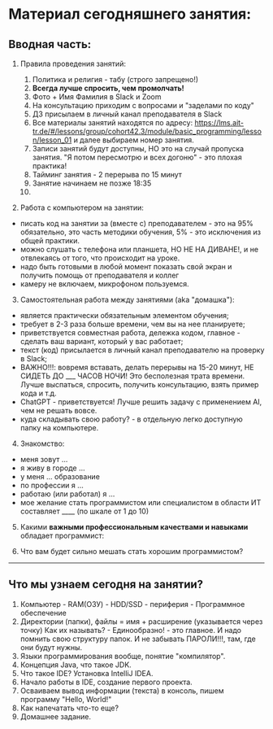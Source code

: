 # Материал сегодняшнего занятия:

## Вводная часть:

1. Правила проведения занятий:
   1. Политика и религия - табу (строго запрещено!)
   2. **Всегда лучше спросить, чем промолчать!**
   3. Фото + Имя Фамилия в Slack и Zoom
   4. На консультацию приходим с вопросами и "заделами по коду"
   5. ДЗ присылаем в личный канал преподавателя в Slack
   6. Все материалы занятий находятся по адресу: https://lms.ait-tr.de/#/lessons/group/cohort42.3/module/basic_programming/lesson/lesson_01 и далее выбираем номер занятия.
   7. Записи занятий будут доступны, НО это на случай пропуска занятия. "Я потом пересмотрю и всех догоню" - это плохая практика!
   8. Тайминг занятия - 2 перерыва по 15 минут
   9. Занятие начинаем не позже 18:35
   10. 

2. Работа с компьютером на занятии:
- писать код на занятии за (вместе с) преподавателем - это на 95% обязательно, это часть методики обучения, 5% - это исключения из общей практики.
- можно слушать с телефона или планшета, НО НЕ НА ДИВАНЕ!, и не отвлекаясь от того, что происходит на уроке.
- надо быть готовыми в любой момент показать свой экран и получить помощь от преподавателя и коллег
- камеру не включаем, микрофоном пользуемся.

3. Самостоятельная работа между занятиями (aka "домашка"):
- является практически обязательным элементом обучения;
- требует в 2-3 раза больше времени, чем вы на нее планируете;
- приветствуется совместная работа, дележка кодом, главное - сделать ваш вариант, который у вас работает;
- текст (код) присылается в личный канал преподавателю на проверку в Slack;
- ВАЖНО!!!: вовремя вставать, делать перерывы на 15-20 минут, НЕ СИДЕТЬ ДО ___ ЧАСОВ НОЧИ! Это бесполезная трата времени. Лучше выспаться, спросить, получить консультацию, взять пример кода и т.д.
- ChatGPT - приветствуется! Лучше решить задачу c применением AI, чем не решать вовсе.
- куда складывать свою работу? - в отдельную легко доступную папку на компьютере.

4. Знакомство:
- меня зовут ...
- я живу в городе ...
- у меня ... образование
- по профессии я ...
- работаю (или работал) я ...
- мое желание стать программистом или специалистом в области ИТ составляет ____ (по шкале от 1 до 10)

5. Какими **важными профессиональным качествами и навыками** обладает программист:


6. Что вам будет сильно мешать стать хорошим программистом?


------------------------------------------------------------

## Что мы узнаем сегодня на занятии?

1. Компьютер - RAM(ОЗУ) - HDD/SSD - периферия - Программное обеспечение
2. Директории (папки), файлы = имя + расширение (указывается через точку)
   Как их называть? - Единообразно! - это главное. И надо помнить свою структуру папок.
   И не забывать ПАРОЛИ!!!, там, где они будут нужны.
3. Языки программирования вообще, понятие "компилятор".
4. Концепция Java, что такое JDK.
5. Что такое IDE? Установка IntelliJ IDEA.
6. Начало работы в IDE, создание первого проекта.
7. Осваиваем вывод информации (текста) в консоль, пишем программу "Hello, World!"
8. Как напечатать что-то еще?
9. Домашнее задание.


